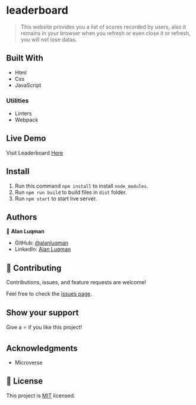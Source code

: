 # leaderboard
> This website provides you a list of scores recorded by users, also it remains in your browser when you refresh or even close it or refresh, you will not lose datas.


## Built With

- Html
- Css
- JavaScript
### Utilities
- Linters
- Webpack

## Live Demo

Visit Leaderboard [Here](https://alanluqman.github.io/leaderboard/)

## Install
1. Run this command `npm install` to install `node_modules`.
2. Run `npm run build` to build files in `dist` folder.
3. Run `npm start` to start live server.


## Authors

👤 **Alan Luqman**

- GitHub: [@alanluqman](https://github.com/alanluqman)
- LinkedIn: [Alan Luqman](https://linkedin.com/in/alan-luqman-61623b17a)


## 🤝 Contributing

Contributions, issues, and feature requests are welcome!

Feel free to check the [issues page](../../issues/).

## Show your support

Give a ⭐️ if you like this project!

## Acknowledgments

- Microverse

## 📝 License

This project is [MIT](./MIT.md) licensed.
